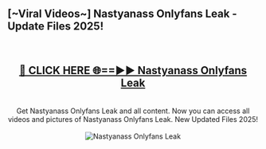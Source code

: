 <h2>[~Viral Videos~] Nastyanass Onlyfans Leak - Update Files 2025!</h2>
<br>
<div align="center">
<h2><a href="https://betterlinks.top/A2PfLJ" rel="nofollow">🔴 CLICK HERE 🌐==►► Nastyanass Onlyfans Leak</a></h2>
<br>
Get Nastyanass Onlyfans Leak and all content. Now you can access all videos and pictures of Nastyanass Onlyfans Leak. New Updated Files 2025!
<br>
<br>
<a href="https://betterlinks.top/A2PfLJ" rel="nofollow" data-target="animated-image.originalLink"><img src="https://i.ibb.co.com/WyWwxjT/player-gif2.gif" alt="Nastyanass Onlyfans Leak" style="max-width: 100%; display: inline-block;" data-target="animated-image.originalImage"></a>
</div>
<br>
